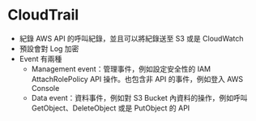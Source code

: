# CloudTrail

- 紀錄 AWS API 的呼叫紀錄，並且可以將紀錄送至 S3 或是 CloudWatch
- 預設會對 Log 加密
- Event 有兩種
  - Management event：管理事件，例如設定安全性的 IAM AttachRolePolicy API 操作。也包含非 API 的事件，例如登入 AWS Console
  - Data event：資料事件，例如對 S3 Bucket 內資料的操作，例如呼叫 GetObject、DeleteObject 或是 PutObject 的 API
